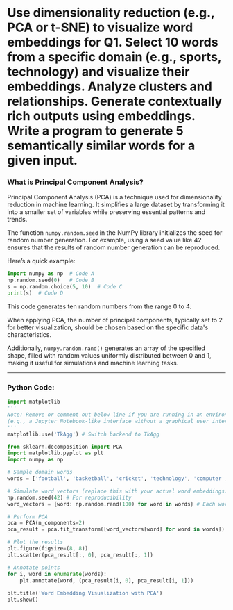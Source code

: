 # Use dimensionality reduction (e.g., PCA or t-SNE) to visualize word embeddings for Q1. Select 10 words from a specific domain (e.g., sports, technology) and visualize their embeddings. Analyze clusters and relationships. Generate contextually rich outputs using embeddings. Write a program to generate 5 semantically similar words for a given input.

### What is Principal Component Analysis?

Principal Component Analysis (PCA) is a technique used for dimensionality reduction in machine learning. It simplifies a large dataset by transforming it into a smaller set of variables while preserving essential patterns and trends.

The function `numpy.random.seed` in the NumPy library initializes the seed for random number generation. For example, using a seed value like 42 ensures that the results of random number generation can be reproduced.

Here’s a quick example:

```python
import numpy as np  # Code A
np.random.seed(0)   # Code B
s = np.random.choice(5, 10)  # Code C
print(s)  # Code D
```

This code generates ten random numbers from the range 0 to 4.

When applying PCA, the number of principal components, typically set to 2 for better visualization, should be chosen based on the specific data's characteristics.

Additionally, `numpy.random.rand()` generates an array of the specified shape, filled with random values uniformly distributed between 0 and 1, making it useful for simulations and machine learning tasks.

---
### Python Code:

```python
import matplotlib
'''
Note: Remove or comment out below line if you are running in an environment that operates headless
(e.g., a Jupyter Notebook-like interface without a graphical user interface [GUI], such as Google Colab)
'''
matplotlib.use('TkAgg') # Switch backend to TkAgg

from sklearn.decomposition import PCA
import matplotlib.pyplot as plt
import numpy as np

# Sample domain words
words = ['football', 'basketball', 'cricket', 'technology', 'computer', 'robot', 'AI', 'cloud', 'python', 'data']

# Simulate word vectors (replace this with your actual word embeddings)
np.random.seed(42) # For reproducibility
word_vectors = {word: np.random.rand(100) for word in words} # Each word has a 100-dimensional vector

# Perform PCA
pca = PCA(n_components=2)
pca_result = pca.fit_transform([word_vectors[word] for word in words])

# Plot the results
plt.figure(figsize=(8, 8))
plt.scatter(pca_result[:, 0], pca_result[:, 1])

# Annotate points
for i, word in enumerate(words):
	plt.annotate(word, (pca_result[i, 0], pca_result[i, 1]))
	
plt.title('Word Embedding Visualization with PCA')
plt.show()
```
